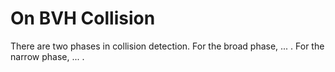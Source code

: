 # On BVH Collision

There are two phases in collision detection. For the broad phase, ... . For the narrow phase, ... .
